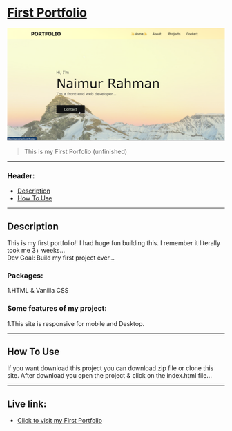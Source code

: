 # [First Portfolio](https://www.naimur29.com/)

![Project Image](portfolio01.png)

> This is my First Porfolio (unfinished)

---

### Header:

- [Description](#description)
- [How To Use](#how-to-use)

---

## Description

This is my first portfolio!! I had huge fun building this. I remember it literally took me 3+ weeks...  <br>
Dev Goal: Build my first project ever...

### Packages: <br/>
1.HTML & Vanilla CSS

### Some features of my project: <br />
1.This site is responsive for mobile and Desktop. <br />

---

## How To Use

If you want download this project you can download zip file or clone this site.
After download you open the project & click on the index.html file...

---

## Live link:
- [Click to visit my First Portfolio](https://www.naimur29.com/)
